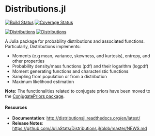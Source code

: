 Distributions.jl
================

[![Build Status](https://travis-ci.org/JuliaStats/Distributions.jl.svg?branch=master)](https://travis-ci.org/JuliaStats/Distributions.jl)
[![Coverage Status](https://coveralls.io/repos/JuliaStats/Distributions.jl/badge.svg?branch=master)](https://coveralls.io/r/JuliaStats/Distributions.jl?branch=master)

[![Distributions](http://pkg.julialang.org/badges/Distributions_0.4.svg)](http://pkg.julialang.org/?pkg=Distributions&ver=0.4)
[![Distributions](http://pkg.julialang.org/badges/Distributions_0.5.svg)](http://pkg.julialang.org/?pkg=Distributions&ver=0.5)

A Julia package for probability distributions and associated functions. Particularly, Distributions implements:

* Moments (e.g mean, variance, skewness, and kurtosis), entropy, and other properties
* Probability density/mass functions (pdf) and their logarithm (logpdf)
* Moment generating functions and characteristic functions
* Sampling from population or from a distribution
* Maximum likelihood estimation

**Note:** The functionalities related to conjugate priors have been moved to the [ConjugatePriors package](https://github.com/JuliaStats/ConjugatePriors.jl).


#### Resources

* **Documentation**: <http://distributionsjl.readthedocs.org/en/latest/>
* **Release Notes**: <https://github.com/JuliaStats/Distributions.jl/blob/master/NEWS.md>
